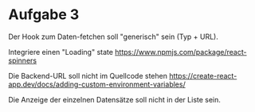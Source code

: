 # Aufgabe 3

Der Hook zum Daten-fetchen soll "generisch" sein (Typ + URL).

Integriere einen "Loading" state
https://www.npmjs.com/package/react-spinners

Die Backend-URL soll nicht im Quellcode stehen
https://create-react-app.dev/docs/adding-custom-environment-variables/

Die Anzeige der einzelnen Datensätze soll nicht in der Liste sein.
